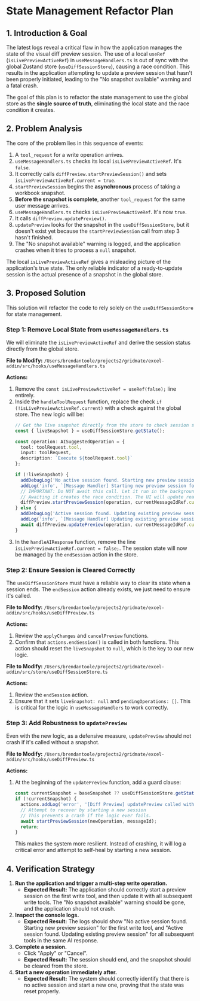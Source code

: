 # State Management Refactor Plan

## 1. Introduction & Goal

The latest logs reveal a critical flaw in how the application manages the state of the visual diff preview session. The use of a local `useRef` (`isLivePreviewActiveRef`) in `useMessageHandlers.ts` is out of sync with the global Zustand store (`useDiffSessionStore`), causing a race condition. This results in the application attempting to update a preview session that hasn't been properly initiated, leading to the "No snapshot available" warning and a fatal crash.

The goal of this plan is to refactor the state management to use the global store as the **single source of truth**, eliminating the local state and the race condition it creates.

## 2. Problem Analysis

The core of the problem lies in this sequence of events:
1.  A `tool_request` for a write operation arrives.
2.  `useMessageHandlers.ts` checks its local `isLivePreviewActiveRef`. It's `false`.
3.  It correctly calls `diffPreview.startPreviewSession()` and sets `isLivePreviewActiveRef.current = true`.
4.  `startPreviewSession` begins the **asynchronous** process of taking a workbook snapshot.
5.  **Before the snapshot is complete**, another `tool_request` for the same user message arrives.
6.  `useMessageHandlers.ts` checks `isLivePreviewActiveRef`. It's now `true`.
7.  It calls `diffPreview.updatePreview()`.
8.  `updatePreview` looks for the snapshot in the `useDiffSessionStore`, but it doesn't exist yet because the `startPreviewSession` call from step 3 hasn't finished.
9.  The "No snapshot available" warning is logged, and the application crashes when it tries to process a `null` snapshot.

The local `isLivePreviewActiveRef` gives a misleading picture of the application's true state. The only reliable indicator of a ready-to-update session is the actual presence of a snapshot in the global store.

## 3. Proposed Solution

This solution will refactor the code to rely solely on the `useDiffSessionStore` for state management.

### Step 1: Remove Local State from `useMessageHandlers.ts`

We will eliminate the `isLivePreviewActiveRef` and derive the session status directly from the global store.

**File to Modify:** `/Users/brendantoole/projects2/gridmate/excel-addin/src/hooks/useMessageHandlers.ts`

**Actions:**
1.  Remove the `const isLivePreviewActiveRef = useRef(false);` line entirely.
2.  Inside the `handleToolRequest` function, replace the check `if (!isLivePreviewActiveRef.current)` with a check against the global store. The new logic will be:
    ```typescript
    // Get the live snapshot directly from the store to check session status
    const { liveSnapshot } = useDiffSessionStore.getState();

    const operation: AISuggestedOperation = { 
      tool: toolRequest.tool, 
      input: toolRequest,
      description: `Execute ${toolRequest.tool}`
    };

    if (!liveSnapshot) {
      addDebugLog('No active session found. Starting new preview session.');
      addLog('info', `[Message Handler] Starting new preview session for message ${currentMessageIdRef.current || 'unknown'}`);
      // IMPORTANT: Do NOT await this call. Let it run in the background.
      // Awaiting it creates the race condition. The UI will update reactively.
      diffPreview.startPreviewSession(operation, currentMessageIdRef.current || 'unknown');
    } else {
      addDebugLog('Active session found. Updating existing preview session.');
      addLog('info', `[Message Handler] Updating existing preview session with new operation`);
      await diffPreview.updatePreview(operation, currentMessageIdRef.current || 'unknown');
    }
    ```
3.  In the `handleAIResponse` function, remove the line `isLivePreviewActiveRef.current = false;`. The session state will now be managed by the `endSession` action in the store.

### Step 2: Ensure Session is Cleared Correctly

The `useDiffSessionStore` must have a reliable way to clear its state when a session ends. The `endSession` action already exists, we just need to ensure it's called.

**File to Modify:** `/Users/brendantoole/projects2/gridmate/excel-addin/src/hooks/useDiffPreview.ts`

**Actions:**
1.  Review the `applyChanges` and `cancelPreview` functions.
2.  Confirm that `actions.endSession()` is called in both functions. This action should reset the `liveSnapshot` to `null`, which is the key to our new logic.

**File to Modify:** `/Users/brendantoole/projects2/gridmate/excel-addin/src/store/useDiffSessionStore.ts`

**Actions:**
1.  Review the `endSession` action.
2.  Ensure that it sets `liveSnapshot: null` and `pendingOperations: []`. This is critical for the logic in `useMessageHandlers` to work correctly.

### Step 3: Add Robustness to `updatePreview`

Even with the new logic, as a defensive measure, `updatePreview` should not crash if it's called without a snapshot.

**File to Modify:** `/Users/brendantoole/projects2/gridmate/excel-addin/src/hooks/useDiffPreview.ts`

**Actions:**
1.  At the beginning of the `updatePreview` function, add a guard clause:
    ```typescript
    const currentSnapshot = baseSnapshot ?? useDiffSessionStore.getState().liveSnapshot;
    if (!currentSnapshot) {
      actions.addLog('error', '[Diff Preview] updatePreview called without a snapshot. This should not happen. Aborting update.');
      // Attempt to recover by starting a new session
      // This prevents a crash if the logic ever fails.
      await startPreviewSession(newOperation, messageId);
      return;
    }
    ```
    This makes the system more resilient. Instead of crashing, it will log a critical error and attempt to self-heal by starting a new session.

## 4. Verification Strategy

1.  **Run the application and trigger a multi-step write operation.**
    - **Expected Result:** The application should correctly start a preview session on the first write tool, and then update it with all subsequent write tools. The "No snapshot available" warning should be gone, and the application should not crash.
2.  **Inspect the console logs.**
    - **Expected Result:** The logs should show "No active session found. Starting new preview session" for the first write tool, and "Active session found. Updating existing preview session" for all subsequent tools in the same AI response.
3.  **Complete a session.**
    - Click "Apply" or "Cancel".
    - **Expected Result:** The session should end, and the snapshot should be cleared from the store.
4.  **Start a new operation immediately after.**
    - **Expected Result:** The system should correctly identify that there is no active session and start a new one, proving that the state was reset properly.

